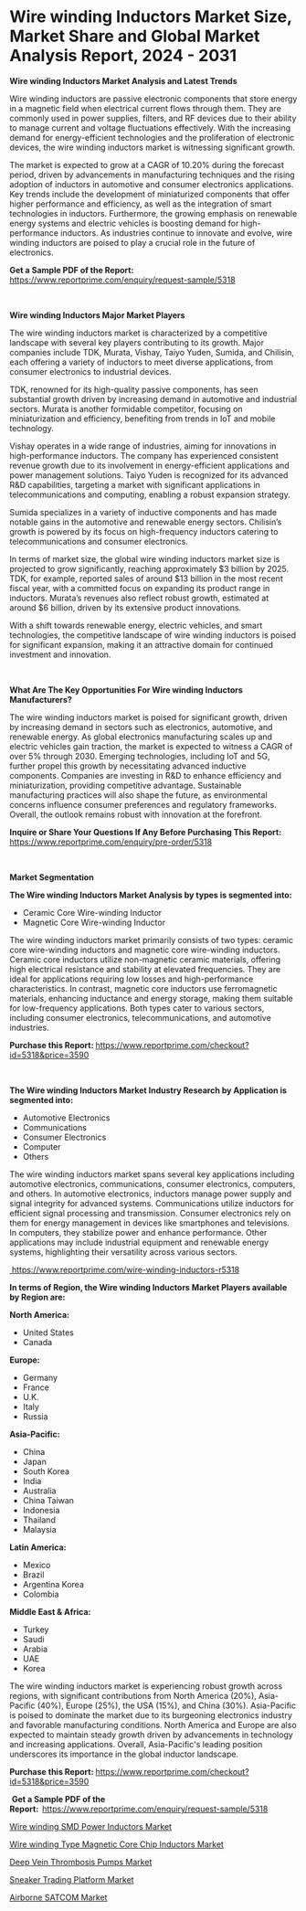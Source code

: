 <p><h1>Wire winding Inductors Market Size, Market Share and Global Market Analysis Report, 2024 - 2031</h1></p><p><strong>Wire winding Inductors Market Analysis and Latest Trends</strong></p>
<p><p>Wire winding inductors are passive electronic components that store energy in a magnetic field when electrical current flows through them. They are commonly used in power supplies, filters, and RF devices due to their ability to manage current and voltage fluctuations effectively. With the increasing demand for energy-efficient technologies and the proliferation of electronic devices, the wire winding inductors market is witnessing significant growth.</p><p>The market is expected to grow at a CAGR of 10.20% during the forecast period, driven by advancements in manufacturing techniques and the rising adoption of inductors in automotive and consumer electronics applications. Key trends include the development of miniaturized components that offer higher performance and efficiency, as well as the integration of smart technologies in inductors. Furthermore, the growing emphasis on renewable energy systems and electric vehicles is boosting demand for high-performance inductors. As industries continue to innovate and evolve, wire winding inductors are poised to play a crucial role in the future of electronics.</p></p>
<p><strong>Get a Sample PDF of the Report:&nbsp;</strong> <a href="https://www.reportprime.com/enquiry/request-sample/5318">https://www.reportprime.com/enquiry/request-sample/5318</a></p>
<p>&nbsp;</p>
<p><strong>Wire winding Inductors Major Market Players</strong></p>
<p><p>The wire winding inductors market is characterized by a competitive landscape with several key players contributing to its growth. Major companies include TDK, Murata, Vishay, Taiyo Yuden, Sumida, and Chilisin, each offering a variety of inductors to meet diverse applications, from consumer electronics to industrial devices.</p><p>TDK, renowned for its high-quality passive components, has seen substantial growth driven by increasing demand in automotive and industrial sectors. Murata is another formidable competitor, focusing on miniaturization and efficiency, benefiting from trends in IoT and mobile technology.</p><p>Vishay operates in a wide range of industries, aiming for innovations in high-performance inductors. The company has experienced consistent revenue growth due to its involvement in energy-efficient applications and power management solutions. Taiyo Yuden is recognized for its advanced R&D capabilities, targeting a market with significant applications in telecommunications and computing, enabling a robust expansion strategy.</p><p>Sumida specializes in a variety of inductive components and has made notable gains in the automotive and renewable energy sectors. Chilisin’s growth is powered by its focus on high-frequency inductors catering to telecommunications and consumer electronics.</p><p>In terms of market size, the global wire winding inductors market size is projected to grow significantly, reaching approximately $3 billion by 2025. TDK, for example, reported sales of around $13 billion in the most recent fiscal year, with a committed focus on expanding its product range in inductors. Murata’s revenues also reflect robust growth, estimated at around $6 billion, driven by its extensive product innovations.</p><p>With a shift towards renewable energy, electric vehicles, and smart technologies, the competitive landscape of wire winding inductors is poised for significant expansion, making it an attractive domain for continued investment and innovation.</p></p>
<p>&nbsp;</p>
<p><strong>What Are The Key Opportunities For Wire winding Inductors Manufacturers?</strong></p>
<p><p>The wire winding inductors market is poised for significant growth, driven by increasing demand in sectors such as electronics, automotive, and renewable energy. As global electronics manufacturing scales up and electric vehicles gain traction, the market is expected to witness a CAGR of over 5% through 2030. Emerging technologies, including IoT and 5G, further propel this growth by necessitating advanced inductive components. Companies are investing in R&D to enhance efficiency and miniaturization, providing competitive advantage. Sustainable manufacturing practices will also shape the future, as environmental concerns influence consumer preferences and regulatory frameworks. Overall, the outlook remains robust with innovation at the forefront.</p></p>
<p><strong>Inquire or Share Your Questions If Any Before Purchasing This Report:</strong> <a href="https://www.reportprime.com/enquiry/pre-order/5318">https://www.reportprime.com/enquiry/pre-order/5318</a></p>
<p>&nbsp;</p>
<p><strong>Market Segmentation</strong></p>
<p><strong>The Wire winding Inductors Market Analysis by types is segmented into:</strong></p>
<p><ul><li>Ceramic Core Wire-winding Inductor</li><li>Magnetic Core Wire-winding Inductor</li></ul></p>
<p><p>The wire winding inductors market primarily consists of two types: ceramic core wire-winding inductors and magnetic core wire-winding inductors. Ceramic core inductors utilize non-magnetic ceramic materials, offering high electrical resistance and stability at elevated frequencies. They are ideal for applications requiring low losses and high-performance characteristics. In contrast, magnetic core inductors use ferromagnetic materials, enhancing inductance and energy storage, making them suitable for low-frequency applications. Both types cater to various sectors, including consumer electronics, telecommunications, and automotive industries.</p></p>
<p><strong>Purchase this Report:&nbsp;</strong><a href="https://www.reportprime.com/checkout?id=5318&price=3590">https://www.reportprime.com/checkout?id=5318&price=3590</a></p>
<p>&nbsp;</p>
<p><strong>The Wire winding Inductors Market Industry Research by Application is segmented into:</strong></p>
<p><ul><li>Automotive Electronics</li><li>Communications</li><li>Consumer Electronics</li><li>Computer</li><li>Others</li></ul></p>
<p><p>The wire winding inductors market spans several key applications including automotive electronics, communications, consumer electronics, computers, and others. In automotive electronics, inductors manage power supply and signal integrity for advanced systems. Communications utilize inductors for efficient signal processing and transmission. Consumer electronics rely on them for energy management in devices like smartphones and televisions. In computers, they stabilize power and enhance performance. Other applications may include industrial equipment and renewable energy systems, highlighting their versatility across various sectors.</p></p>
<p><a href="https://www.reportprime.com/wire-winding-inductors-r5318">&nbsp;https://www.reportprime.com/wire-winding-inductors-r5318</a></p>
<p><strong>In terms of Region, the Wire winding Inductors Market Players available by Region are:</strong></p>
<p>
    <p> <strong> North America: </strong>
        <ul>
            <li>United States</li>
            <li>Canada</li>
        </ul>
        </p> 
    <p> <strong> Europe: </strong>
        <ul>
            <li>Germany</li>
            <li>France</li>
            <li>U.K.</li>
            <li>Italy</li>
            <li>Russia</li>
        </ul>
        </p> 
    <p> <strong> Asia-Pacific: </strong>
        <ul>
            <li>China</li>
            <li>Japan</li>
            <li>South Korea</li>
            <li>India</li>
            <li>Australia</li>
            <li>China Taiwan</li>
            <li>Indonesia</li>
            <li>Thailand</li>
            <li>Malaysia</li>
        </ul>
        </p> 
    <p> <strong> Latin America: </strong>
        <ul>
            <li>Mexico</li>
            <li>Brazil</li>
            <li>Argentina Korea</li>
            <li>Colombia</li>
        </ul>
        </p> 
    <p> <strong> Middle East & Africa: </strong>
        <ul>
            <li>Turkey</li>
            <li>Saudi</li>
            <li>Arabia</li>
            <li>UAE</li>
            <li>Korea</li>
        </ul>
    </p>
    </p>
<p><p>The wire winding inductors market is experiencing robust growth across regions, with significant contributions from North America (20%), Asia-Pacific (40%), Europe (25%), the USA (15%), and China (30%). Asia-Pacific is poised to dominate the market due to its burgeoning electronics industry and favorable manufacturing conditions. North America and Europe are also expected to maintain steady growth driven by advancements in technology and increasing applications. Overall, Asia-Pacific's leading position underscores its importance in the global inductor landscape.</p></p>
<p><strong>Purchase this Report: </strong><a href="https://www.reportprime.com/checkout?id=5318&price=3590">https://www.reportprime.com/checkout?id=5318&price=3590</a></p>
<p>&nbsp;<strong>Get a Sample PDF of the Report:&nbsp;&nbsp;</strong><a href="https://www.reportprime.com/enquiry/request-sample/5318">https://www.reportprime.com/enquiry/request-sample/5318</a></p>
<p><strong></strong></p>
<p><p><a href="https://github.com/KleaKodra17/Market-Research-Report-List-1/blob/main/wire-winding-smd-power-inductors-market.md">Wire winding SMD Power Inductors Market</a></p><p><a href="https://github.com/Annahawkins697/Market-Research-Report-List-1/blob/main/wire-winding-type-magnetic-core-chip-inductors-market.md">Wire winding Type Magnetic Core Chip Inductors Market</a></p><p><a href="https://issuu.com/reportprime-2/docs/deep-vein-thrombosis-pumps-market-s_88a3dd0433306b">Deep Vein Thrombosis Pumps Market</a></p><p><a href="https://www.linkedin.com/pulse/mapping-sneaker-trading-platform-market-trends-challenges-q6dff?trackingId=eBYT5VbwQZe%2FI2o82EiwCQ%3D%3D">Sneaker Trading Platform Market</a></p><p><a href="https://www.linkedin.com/pulse/airborne-satcom-market-overview-regional-outlook-competitive-mxlsf?trackingId=xNbQ%2Fg6eQhWSVJiHgiqxgg%3D%3D">Airborne SATCOM Market</a></p></p>